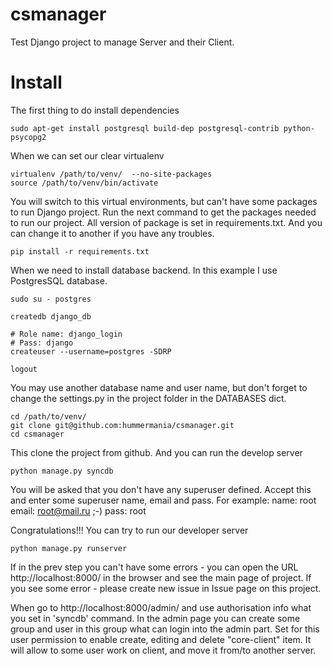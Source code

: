 csmanager
=========

Test Django project to manage Server and their Client.

Install
=======

The first thing to do install dependencies

```
sudo apt-get install postgresql build-dep postgresql-contrib python-psycopg2
```

When we can set our clear virtualenv

```
virtualenv /path/to/venv/  --no-site-packages
source /path/to/venv/bin/activate
```
You will switch to this virtual environments, but can't have some packages to run Django project.
Run the next command to get the packages needed to run our project. All version of package is set in
requirements.txt. And you can change it to another if you have any troubles.

```
pip install -r requirements.txt
```

When we need to install database backend. In this example I use PostgresSQL database.

```
sudo su - postgres

createdb django_db

# Role name: django_login
# Pass: django
createuser --username=postgres -SDRP  

logout
```

You may use another database name and user name, but don't forget to change the settings.py in the
project folder in the DATABASES dict.

```
cd /path/to/venv/
git clone git@github.com:hummermania/csmanager.git
cd csmanager
```
 
 This clone the project from github. And you can run the develop server

 ```
 python manage.py syncdb
 ```

 You will be asked that you don't have any superuser defined. Accept this and enter some
 superuser name, email and pass. For example:
    name: root
   email: root@mail.ru   ;-)
    pass: root

Congratulations!!! You can try to run our developer server

```
python manage.py runserver
```

  If in the prev step you can't have some errors - you can open the URL http://localhost:8000/ in
  the browser and see the main page of project. If you see some error - please create new issue in Issue page on this project.

  When go to http://localhost:8000/admin/ and use authorisation info what you set in 'syncdb'
  command. In the admin page you can create some group and user in this group what can login into the admin part.
  Set for this user permission to enable create, editing and delete "core-client" item. It will allow to some user
  work on client, and move it from/to another server.
